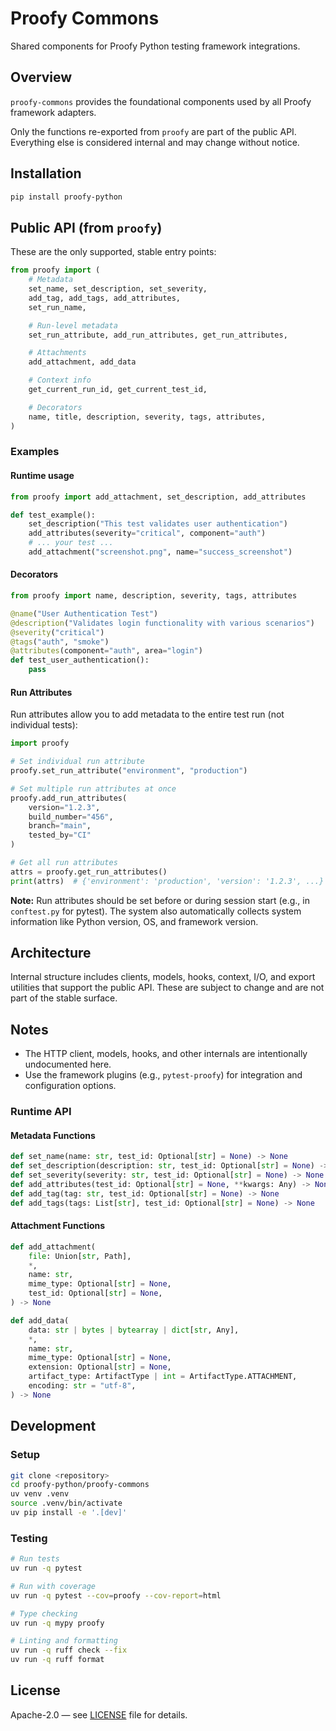 # Proofy Commons

Shared components for Proofy Python testing framework integrations.

## Overview

`proofy-commons` provides the foundational components used by all Proofy framework adapters.

Only the functions re-exported from `proofy` are part of the public API. Everything else is considered internal and may change without notice.

## Installation

```bash
pip install proofy-python
```

## Public API (from `proofy`)

These are the only supported, stable entry points:

```python
from proofy import (
    # Metadata
    set_name, set_description, set_severity,
    add_tag, add_tags, add_attributes,
    set_run_name,

    # Run-level metadata
    set_run_attribute, add_run_attributes, get_run_attributes,

    # Attachments
    add_attachment, add_data

    # Context info
    get_current_run_id, get_current_test_id,

    # Decorators
    name, title, description, severity, tags, attributes,
)
```

### Examples

#### Runtime usage

```python
from proofy import add_attachment, set_description, add_attributes

def test_example():
    set_description("This test validates user authentication")
    add_attributes(severity="critical", component="auth")
    # ... your test ...
    add_attachment("screenshot.png", name="success_screenshot")
```

#### Decorators

```python
from proofy import name, description, severity, tags, attributes

@name("User Authentication Test")
@description("Validates login functionality with various scenarios")
@severity("critical")
@tags("auth", "smoke")
@attributes(component="auth", area="login")
def test_user_authentication():
    pass
```

#### Run Attributes

Run attributes allow you to add metadata to the entire test run (not individual tests):

```python
import proofy

# Set individual run attribute
proofy.set_run_attribute("environment", "production")

# Set multiple run attributes at once
proofy.add_run_attributes(
    version="1.2.3",
    build_number="456",
    branch="main",
    tested_by="CI"
)

# Get all run attributes
attrs = proofy.get_run_attributes()
print(attrs)  # {'environment': 'production', 'version': '1.2.3', ...}
```

**Note:** Run attributes should be set before or during session start (e.g., in `conftest.py` for pytest). The system also automatically collects system information like Python version, OS, and framework version.

## Architecture

Internal structure includes clients, models, hooks, context, I/O, and export utilities that support the public API. These are subject to change and are not part of the stable surface.

## Notes

- The HTTP client, models, hooks, and other internals are intentionally undocumented here.
- Use the framework plugins (e.g., `pytest-proofy`) for integration and configuration options.

### Runtime API

#### Metadata Functions

```python
def set_name(name: str, test_id: Optional[str] = None) -> None
def set_description(description: str, test_id: Optional[str] = None) -> None
def set_severity(severity: str, test_id: Optional[str] = None) -> None
def add_attributes(test_id: Optional[str] = None, **kwargs: Any) -> None
def add_tag(tag: str, test_id: Optional[str] = None) -> None
def add_tags(tags: List[str], test_id: Optional[str] = None) -> None
```

#### Attachment Functions

```python
def add_attachment(
    file: Union[str, Path],
    *,
    name: str,
    mime_type: Optional[str] = None,
    test_id: Optional[str] = None,
) -> None
```

```python
def add_data(
    data: str | bytes | bytearray | dict[str, Any],
    *,
    name: str,
    mime_type: Optional[str] = None,
    extension: Optional[str] = None,
    artifact_type: ArtifactType | int = ArtifactType.ATTACHMENT,
    encoding: str = "utf-8",
) -> None
```

## Development

### Setup

```bash
git clone <repository>
cd proofy-python/proofy-commons
uv venv .venv
source .venv/bin/activate
uv pip install -e '.[dev]'
```

### Testing

```bash
# Run tests
uv run -q pytest

# Run with coverage
uv run -q pytest --cov=proofy --cov-report=html

# Type checking
uv run -q mypy proofy

# Linting and formatting
uv run -q ruff check --fix
uv run -q ruff format
```

## License

Apache-2.0 — see [LICENSE](../LICENSE) file for details.
